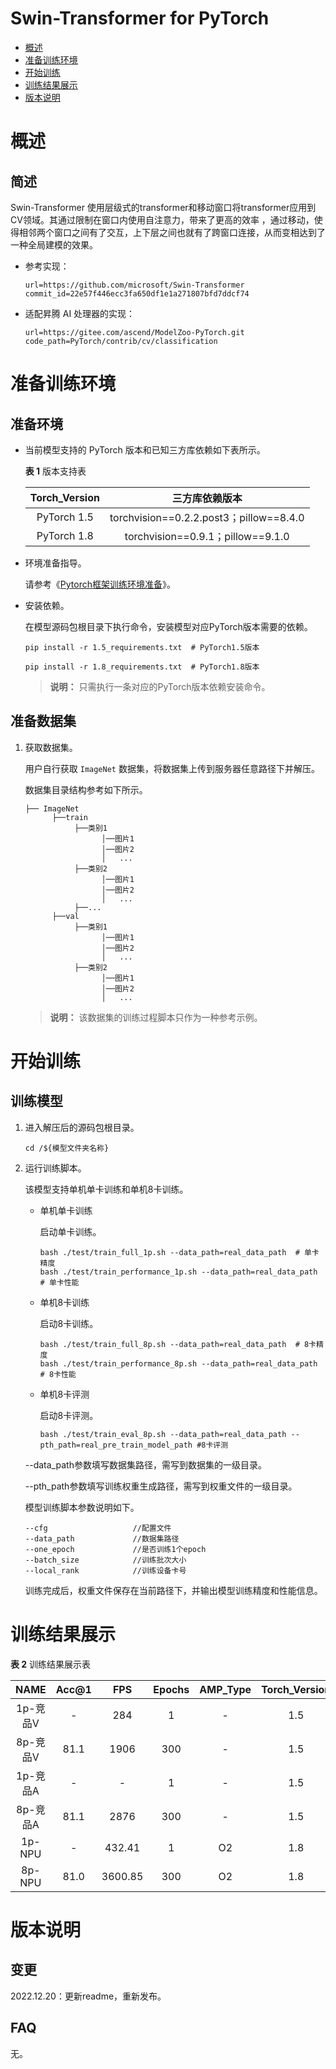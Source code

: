 # Swin-Transformer for PyTorch

-   [概述](概述.md)
-   [准备训练环境](准备训练环境.md)
-   [开始训练](开始训练.md)
-   [训练结果展示](训练结果展示.md)
-   [版本说明](版本说明.md)



# 概述

## 简述
Swin-Transformer 使用层级式的transformer和移动窗口将transformer应用到CV领域。其通过限制在窗口内使用自注意力，带来了更高的效率 ，通过移动，使得相邻两个窗口之间有了交互，上下层之间也就有了跨窗口连接，从而变相达到了一种全局建模的效果。

- 参考实现：

  ```
  url=https://github.com/microsoft/Swin-Transformer
  commit_id=22e57f446ecc3fa650df1e1a271807bfd7ddcf74
  ```
- 适配昇腾 AI 处理器的实现：
  ```
  url=https://gitee.com/ascend/ModelZoo-PyTorch.git
  code_path=PyTorch/contrib/cv/classification
  ```

# 准备训练环境

## 准备环境

- 当前模型支持的 PyTorch 版本和已知三方库依赖如下表所示。

  **表 1**  版本支持表

  | Torch_Version      | 三方库依赖版本                                 |
  | :--------: | :----------------------------------------------------------: |
  | PyTorch 1.5 | torchvision==0.2.2.post3；pillow==8.4.0 |
  | PyTorch 1.8 | torchvision==0.9.1；pillow==9.1.0 |

- 环境准备指导。

  请参考《[Pytorch框架训练环境准备](https://www.hiascend.com/document/detail/zh/ModelZoo/pytorchframework/ptes)》。
  
- 安装依赖。

  在模型源码包根目录下执行命令，安装模型对应PyTorch版本需要的依赖。
  ```
  pip install -r 1.5_requirements.txt  # PyTorch1.5版本
  
  pip install -r 1.8_requirements.txt  # PyTorch1.8版本
  ```
  > **说明：** 
  >只需执行一条对应的PyTorch版本依赖安装命令。


## 准备数据集

1. 获取数据集。

   用户自行获取 `ImageNet` 数据集，将数据集上传到服务器任意路径下并解压。

   数据集目录结构参考如下所示。

   ```
   ├── ImageNet
         ├──train
              ├──类别1
                    │──图片1
                    │──图片2
                    │   ...       
              ├──类别2
                    │──图片1
                    │──图片2
                    │   ...   
              ├──...                     
         ├──val  
              ├──类别1
                    │──图片1
                    │──图片2
                    │   ...       
              ├──类别2
                    │──图片1
                    │──图片2
                    │   ...              
   ```

   > **说明：** 
   >该数据集的训练过程脚本只作为一种参考示例。

# 开始训练

## 训练模型

1. 进入解压后的源码包根目录。

   ```
   cd /${模型文件夹名称} 
   ```

2. 运行训练脚本。

   该模型支持单机单卡训练和单机8卡训练。

   - 单机单卡训练

     启动单卡训练。

     ```
     bash ./test/train_full_1p.sh --data_path=real_data_path  # 单卡精度
     bash ./test/train_performance_1p.sh --data_path=real_data_path # 单卡性能
     
     ```

   - 单机8卡训练

     启动8卡训练。

     ```
     bash ./test/train_full_8p.sh --data_path=real_data_path  # 8卡精度
     bash ./test/train_performance_8p.sh --data_path=real_data_path # 8卡性能
     ```

   - 单机8卡评测
   
     启动8卡评测。

     ```
     bash ./test/train_eval_8p.sh --data_path=real_data_path --pth_path=real_pre_train_model_path #8卡评测
     ```

   --data_path参数填写数据集路径，需写到数据集的一级目录。
   
   --pth_path参数填写训练权重生成路径，需写到权重文件的一级目录。

   模型训练脚本参数说明如下。

   ```
   --cfg                   //配置文件
   --data_path             //数据集路径
   --one_epoch             //是否训练1个epoch
   --batch_size            //训练批次大小
   --local_rank            //训练设备卡号
   ```
   
   训练完成后，权重文件保存在当前路径下，并输出模型训练精度和性能信息。

# 训练结果展示

**表 2** 训练结果展示表

| NAME      | Acc@1 |     FPS | Epochs | AMP_Type | Torch_Version |
|:---------:|:-----:|:-------:|:------:|:-------: |:---:|
| 1p-竞品V  | -     |     284 | 1      |        - | 1.5 |
| 8p-竞品V  | 81.1  |    1906 | 300    |        - | 1.5 |
| 1p-竞品A  | -     |       - | 1      |        - | 1.5 |
| 8p-竞品A  | 81.1  |    2876 | 300    |        - | 1.5 |
| 1p-NPU | -     |  432.41 | 1      |       O2 | 1.8 |
| 8p-NPU | 81.0  | 3600.85 | 300    |       O2 | 1.8 |



# 版本说明

## 变更

2022.12.20：更新readme，重新发布。

## FAQ
无。
